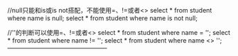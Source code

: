 //null只能和is或is not搭配，不能使用=、!=或者<>
select * from student where name is null;
select * from student where name is not null;

//''的判断可以使用=、!=或者<>
select * from student where name = '';
select * from student where name != '';
select * from student where name <> '';
————————————————